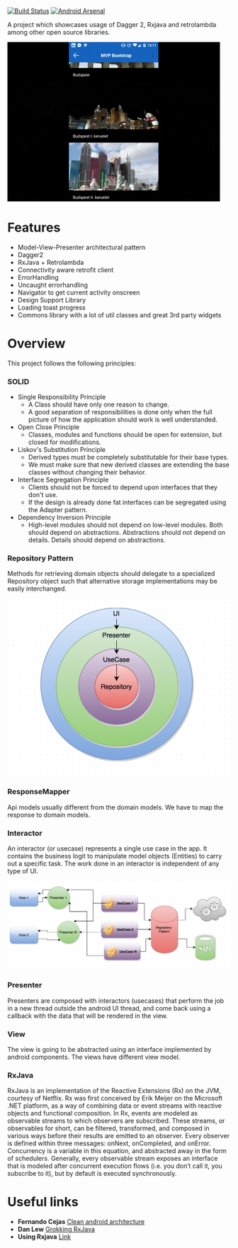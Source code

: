 [![Build Status](https://travis-ci.org/richardradics/MVPAndroidBootstrap.svg?branch=master)](https://travis-ci.org/richardradics/MVPAndroidBootstrap/builds) 
[![Android Arsenal](https://img.shields.io/badge/Android%20Arsenal-RxAndroidBootstrap-green.svg?style=flat)](https://android-arsenal.com/details/3/1927)



A project which showcases usage of Dagger 2, Rxjava and retrolambda among other open source libraries.

![Showcase](image.gif)

# Features
* Model-View-Presenter architectural pattern
* Dagger2
* RxJava + Retrolambda
* Connectivity aware retrofit client
* ErrorHandling
* Uncaught errorhandling
* Navigator to get current activity onscreen
* Design Support Library
* Loading toast progress
* Commons library with a lot of util classes and great 3rd party widgets  

# Overview

This project follows the following principles:  
### SOLID
* Single Responsibility Principle
	* A Class should have only one reason to change.
	* A good separation of responsibilities is done only when the full picture of how the application should work is well understanded.
* Open Close Principle
	* Classes, modules and functions should be open for extension, but closed for modifications.
* Liskov's Substitution Principle
	* Derived types must be completely substitutable for their base types.
	* We must make sure that new derived classes are extending the base classes without changing their behavior.
* Interface Segregation Principle
	* Clients should not be forced to depend upon interfaces that they don't use.
	* If the design is already done fat interfaces can be segregated using the Adapter pattern.
* Dependency Inversion Principle
	* High-level modules should not depend on low-level modules. Both should depend on abstractions. Abstractions should not depend on details. Details should depend on abstractions.

### Repository Pattern

Methods for retrieving domain objects should delegate to a specialized Repository object such that alternative storage implementations may be easily interchanged.

![Figure](figure1.png)

### ResponseMapper

Api models usually different from the domain models. We have to map the response to domain models.

### Interactor

An interactor (or usecase) represents a single use case in the app. It contains the business logit to manipulate model objects (Entities) to carry out a specific task. The work done in an interactor is independent of any type of UI.


![Figure](figure2.png)


### Presenter

Presenters are composed with interactors (usecases) that perform the job in a new thread outside the android UI thread, and come back using a callback with the data that will be rendered in the view.

### View 

The view is going to be abstracted using an interface implemented by android components. The views have different view model.

### RxJava

RxJava is an implementation of the Reactive Extensions (Rx) on the JVM, courtesy of Netflix. Rx was first conceived by Erik Meijer on the Microsoft .NET platform, as a way of combining data or event streams with reactive objects and functional composition. In Rx, events are modeled as observable streams to which observers are subscribed. These streams, or observables for short, can be filtered, transformed, and composed in various ways before their results are emitted to an observer. Every observer is defined within three messages: onNext, onCompleted, and onError. Concurrency is a variable in this equation, and abstracted away in the form of schedulers. Generally, every observable stream exposes an interface that is modeled after concurrent execution flows (i.e. you don’t call it, you subscribe to it), but by default is executed synchronously.



# Useful links

* **Fernando Cejas** [Clean android architecture](http://fernandocejas.com/2014/09/03/architecting-android-the-clean-way/)
* **Dan Lew** [Grokking RxJava](http://blog.danlew.net/2014/09/15/grokking-rxjava-part-1/)
* **Using Rxjava** [Link](https://gist.github.com/vizZ/9756d2e2450a7ef9f744)



